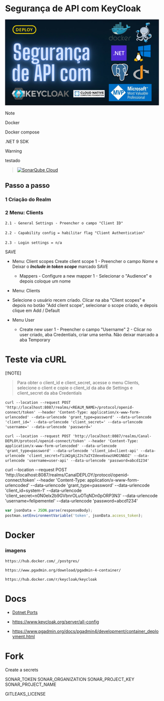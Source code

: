 # Segurança de API com KeyCloak

![banner](./docs/img/banner.png)

> [!NOTE]
> Docker
>
> Docker compose
>
> .NET 9 SDK

> [!WARNING]
> testado


> [![SonarQube Cloud](https://sonarcloud.io/images/project_badges/sonarcloud-light.svg)](https://sonarcloud.io/summary/new_code?id=felipementel_PoC.KeyCloak.v1)

## Passo a passo

### 1 Criação do Realm

### 2 Menu: Clients

    2.1 - General Settings - Preencher o campo "Client ID"

    2.2 - Capability config = habilitar flag "Client Authentication"

    2.3 - Login settings = n/a

  SAVE

- Menu: Client scopes
    Create client scope
      1 - Preencher o campo *Name* e Deixar o ***Include in token scope*** marcado
    SAVE
  - Mappers - Configure a new mapper
      1 - Selecionar o "Audience" e depois coloque um nome

-  Menu: Clients
  - Selecione o usuário recem criado.
  Clicar na aba "Client scopes" e depois no botão "Add client scope", selecionar o scope criado, e depois clique em Add / Default

- Menu User

  - Create new user
    1 - Preencher o campo "Username"
    2 - Clicar no user criado, aba Credentials, criar uma senha. Não deixar marcado a aba Temporary


# Teste via cURL

[!NOTE]
> Para obter o client_id e client_secret, acesse o menu Clients, selecione o client e copie o client_id da aba de Settings e client_secret da aba Credentials

```curl
curl --location --request POST 'http://localhost:8087/realms/<REALM_NAME>/protocol/openid-connect/token' --header 'Content-Type: application/x-www-form-urlencoded' --data-urlencode 'grant_type=password' --data-urlencode 'client_id=' --data-urlencode 'client_secret=' --data-urlencode 'username=' --data-urlencode 'password='
```

```curl
curl --location --request POST 'http://localhost:8087/realms/Canal-DEPLOY/protocol/openid-connect/token' --header 'Content-Type: application/x-www-form-urlencoded' --data-urlencode 'grant_type=password' --data-urlencode 'client_id=client-api' --data-urlencode 'client_secret=f1iW2gAjZJs7aIYZdexebxwzUHO1NbDZ' --data-urlencode 'username=user-api' --data-urlencode 'password=abcd1234'
```

curl --location --request POST 'http://localhost:8087/realms/CanalDEPLOY/protocol/openid-connect/token' --header 'Content-Type: application/x-www-form-urlencoded' --data-urlencode 'grant_type=password' --data-urlencode 'client_id=system-1' --data-urlencode 'client_secret=n0N0elx2b9GVbnrOLuOTqNDn0pORP3N3' --data-urlencode 'username=felipementel' --data-urlencode 'password=abcd1234'

```javascript
var jsonData = JSON.parse(responseBody);
postman.setEnvironmentVariable('token', jsonData.access_token);
```

# Docker

### imagens

````
https://hub.docker.com/_/postgres/
````

````
https://www.pgadmin.org/download/pgadmin-4-container/
````

````
https://hub.docker.com/r/keycloak/keycloak
````


# Docs

- [Dotnet Ports](https://learn.microsoft.com/en-us/dotnet/core/compatibility/containers/8.0/aspnet-port)

- https://www.keycloak.org/server/all-config

- https://www.pgadmin.org/docs/pgadmin4/development/container_deployment.html

# Fork

Create a secrets

SONAR_TOKEN
SONAR_ORGANIZATION
SONAR_PROJECT_KEY
SONAR_PROJECT_NAME

GITLEAKS_LICENSE
